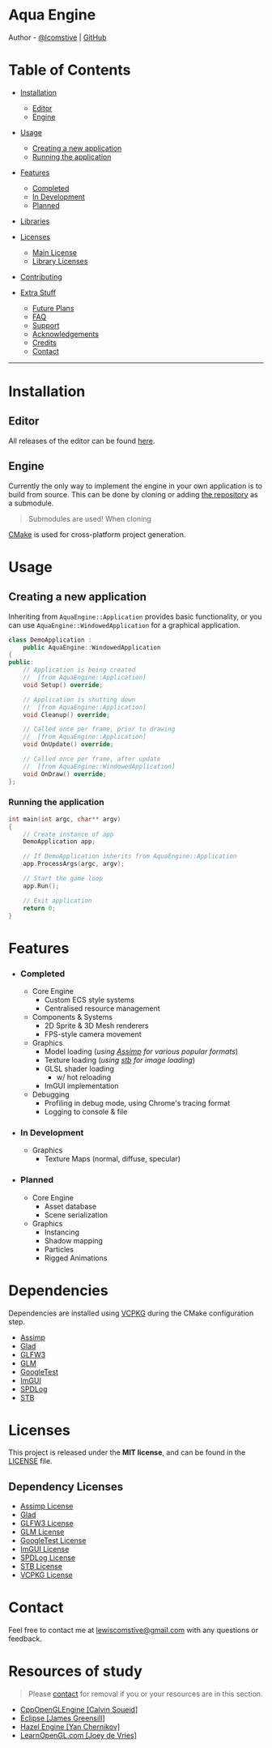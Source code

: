 # Aqua Engine
Author - [@lcomstive](https://lewiscomstive.com) | [GitHub](https://www.github.com/jwrmg)

Table of Contents
====================

* [Installation](#installation)
  * [Editor](#editor)
  * [Engine](#engine)
* [Usage](#usage)
    * [Creating a new application](#creating-a-new-application)
    * [Running the application](#running-the-application)
* [Features](#features)
  * [Completed](#completed)
  * [In Development](#in-development)
  * [Planned](#planned)
* [Libraries](#libraries)
* [Licenses](#licenses)
    * [Main License](#main-license)
    * [Library Licenses](#library-licenses)
* [Contributing](#contributing)

* [Extra Stuff](#extra-stuff)
  * [Future Plans](#future-plans)
  * [FAQ](#faq)
  * [Support](#support)
  * [Acknowledgements](#acknowledgements)
  * [Credits](#credits)
  * [Contact](#contact)

---

Installation
===
## Editor
All releases of the editor can be found [here](https://github.com/lcomstive/AquaEngine/releases).

## Engine
Currently the only way to implement the engine in your own application is to build from source.
This can be done by cloning or adding [the repository](https://github.com/lcomstive/AquaEngine) as a submodule.

> Submodules are used!
> When cloning

[CMake](https://cmake.org/) is used for cross-platform project generation.

Usage
=====
## Creating a new application
Inheriting from `AquaEngine::Application` provides basic functionality, or you can use `AquaEngine::WindowedApplication` for
a graphical application.
```cpp
class DemoApplication :
    public AquaEngine::WindowedApplication
{
public:
	// Application is being created
	// 	[from AquaEngine::Application]
	void Setup() override;

	// Application is shutting down
	// 	[from AquaEngine::Application]
	void Cleanup() override;

	// Called once per frame, prior to drawing
	// 	[from AquaEngine::Application]
	void OnUpdate() override;

	// Called once per frame, after update
	// 	[from AquaEngine::WindowedApplication]
	void OnDraw() override;
};
```

### Running the application
```cpp
int main(int argc, char** argv)
{
	// Create instance of app
	DemoApplication app;

	// If DemoApplication inherits from AquaEngine::Application
	app.ProcessArgs(argc, argv);

	// Start the game loop
	app.Run();

	// Exit application
	return 0;
}
```

Features
========
* ### Completed
	* Core Engine
		* Custom ECS style systems
		* Centralised resource management
	* Components & Systems
		* 2D Sprite & 3D Mesh renderers
		* FPS-style camera movement
	* Graphics
		* Model loading (*using [Assimp](https://github.com/assimp/assimp) for various popular formats*)
		* Texture loading (*using [stb](https://github.com/nothings/stb) for image loading*)
		* GLSL shader loading
			* w/ hot reloading
		* ImGUI implementation
	* Debugging
		* Profiling in debug mode, using Chrome's tracing format
		* Logging to console & file
* ### In Development
	* Graphics
		* Texture Maps (normal, diffuse, specular)
* ### Planned
	* Core Engine
		* Asset database
		* Scene serialization
	* Graphics
		* Instancing
		* Shadow mapping
		* Particles
		* Rigged Animations
		
Dependencies
=========
Dependencies are installed using [VCPKG](https://github.com/microsoft/vcpkg) during the CMake configuration step.

* [Assimp](https://github.com/assimp/assimp)
* [Glad](https://github.com/Dav1dde/glad)
* [GLFW3](https://github.com/glfw/glfw)
* [GLM](https://github.com/g-truc/glm)
* [GoogleTest](https://github.com/google/googletest)
* [ImGUI](https://github.com/ocornut/imgui)
* [SPDLog](https://github.com/gabime/spdlog)
* [STB](https://github.com/nothings/stb)

Licenses
=======
This project is released under the **MIT license**, and can be found in the [LICENSE](./LICENSE) file.

## Dependency Licenses
  * [Assimp License](https://github.com/assimp/assimp/blob/master/LICENSE)
  * [Glad](https://github.com/Dav1dde/glad/blob/master/LICENSE)
  * [GLFW3 License](https://github.com/glfw/glfw/blob/master/LICENSE.md)
  * [GLM License](https://github.com/g-truc/glm/blob/master/copying.txt)
  * [GoogleTest License](https://github.com/google/googletest/blob/main/LICENSE)
  * [ImGUI License](https://github.com/ocornut/imgui/blob/master/LICENSE.txt)
  * [SPDLog License](https://github.com/gabime/spdlog/blob/v1.x/LICENSE)
  * [STB License](https://github.com/nothings/stb/blob/master/LICENSE)
  * [VCPKG License](https://github.com/microsoft/vcpkg/blob/master/LICENSE.txt)


Contact
==========
Feel free to contact me at [lewiscomstive@gmail.com](mailto:lewiscomstive@gmail.com) with any questions or feedback.


Resources of study
==========
> Please [contact](#contact) for removal if you or your resources are in this section.

* [CppOpenGLEngine \[Calvin Soueid\]](https://github.com/BlackxSnow/CppOpenGLEngine)
* [Eclipse \[James Greensill\]](https://github.com/jwrmg/Eclipse)
* [Hazel Engine \[Yan Chernikov\]](https://github.com/TheCherno/Hazel)
* [LearnOpenGL.com \[Joey de Vries\]](https://learnopengl.com/)
